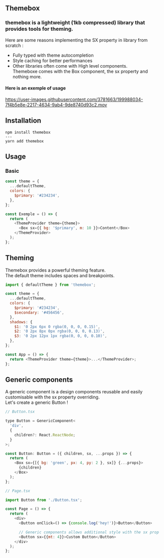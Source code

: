 ## Themebox

### themebox is a lightweight (1kb compressed) library that provides tools for theming.  

Here are some reasons implementing the SX property in library from scratch :  
- Fully typed with theme autocompletion
- Style caching for better performances
- Other libraries often come with High level components.  
   Themeboxe comes with the Box component, the sx property and nothing more.

#### Here is an exemple of usage

https://user-images.githubusercontent.com/3781663/199988034-7f4b5e8e-2217-4634-9ab4-9de8740d93c2.mov


## Installation

```
npm install themebox
---
yarn add themebox
```

## Usage

### Basic

```javascript
const theme = {
  ...defaultTheme,
  colors: {
    $primary: '#234234',
  },
};

const Exemple = () => {
  return (
    <ThemeProvider theme={theme}>
      <Box sx={{ bg: '$primary', m: 10 }}>Content</Box>
    </ThemeProvider>
  );
};
```

## Theming

Themebox provides a powerful theming feature.  
The default theme includes spaces and breakpoints.

```javascript
import { defaultTheme } from 'themebox';

const theme = {
  ...defaultTheme,
  colors: {
    $primary: '#234234',
    $secondary: '#456456',
  },
  shadows: {
    $1: '0 2px 6px 0 rgba(0, 0, 0, 0.15)',
    $2: '0 2px 8px 0px rgba(0, 0, 0, 0.13)',
    $3: '0 2px 12px 1px rgba(0, 0, 0, 0.10)',
  },
};

const App = () => {
  return <ThemeProvider theme={theme}>...</ThemeProvider>;
};
```

## Generic components

A generic component is a design components reusable and easily customisable with the sx property overriding.  
Let's create a generic Button !

```javascript
// Button.tsx

type Button = GenericComponent<
  'div',
  {
    children?: React.ReactNode;
  }
>;

const Button: Button = ({ children, sx, ...props }) => {
  return (
    <Box sx={[{ bg: 'green', px: 4, py: 2 }, sx]} {...props}>
      {children}
    </Box>
  );
};
```

```javascript
// Page.tsx

import Button from './Button.tsx';

const Page = () => {
  return (
    <div>
      <Button onClick=() => {console.log('hey!')}>Button</Button>

      // Generic components allows additional style with the sx prop
      <Button sx={{mt: 4}}>Custom Button</Button>
    </div>
  );
};
```
